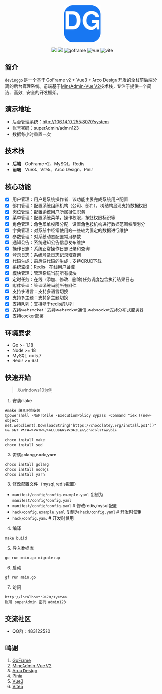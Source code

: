 <p align="center">
  <img src="web/system/public/logo.svg" width="120" />
</p>
<p align="center">
 <img src="https://svg.hamm.cn/badge.svg?key=License&value=Apache-2.0" />
  <img src="https://svg.hamm.cn/badge.svg?key=Version&value=1.0.0%20LTS" />
	<img src="https://img.shields.io/badge/goframe-2.8-green" alt="goframe">
	<img src="https://img.shields.io/badge/vue.js-vue3.4-green" alt="vue">
	<img src="https://img.shields.io/badge/vite-%3E5.1.4-yellow" alt="vite">
</p>

## 简介

`devinggo` 是一个基于 GoFrame v2 + Vue3 + Arco Design 开发的全栈前后端分离的后台管理系统。前端基于[MineAdmin-Vue V2](https://github.com/mineadmin/MineAdmin-Vue)技术栈，专注于提供一个简洁、高效、安全的开发框架。

## 演示地址
- 后台管理系统：http://106.14.10.255:8070/system
- 账号密码：superAdmin/admin123
- 数据每小时重置一次

## 技术栈

- **后端**：GoFrame v2、MySQL、Redis
- **前端**：Vue3、Vite5、Arco Design、Pinia

## 核心功能

- [x] 用户管理：用户是系统操作者，该功能主要完成系统用户配置
- [x] 部门管理：配置系统组织机构（公司、部门），树结构展现支持数据权限
- [x] 岗位管理：配置系统用户所属担任职务
- [x] 菜单管理：配置系统菜单，操作权限，按钮权限标识等
- [x] 角色管理：角色菜单权限分配、设置角色按机构进行数据范围权限划分
- [x] 字典管理：对系统中经常使用的一些较为固定的数据进行维护
- [x] 参数管理：对系统动态配置常用参数
- [x] 通知公告：系统通知公告信息发布维护
- [x] 操作日志：系统正常操作日志记录和查询
- [x] 登录日志：系统登录日志记录和查询
- [x] 代码生成：前后端代码的生成；支持CRUD下载
- [x] 系统监控：Redis、在线用户监控
- [x] 模块管理：管理系统当前所有模块
- [x] 定时任务：在线（添加、修改、删除)任务调度包含执行结果日志
- [x] 附件管理：管理系统当前所有附件
- [x] 支持多语言：支持多语言切换
- [x] 支持多主题：支持多主题切换
- [x] 支持队列：支持基于redis的队列
- [x] 支持websocket：支持websocket通信,websocket支持分布式服务器
- [x] 支持docker部署

## 环境要求

- Go >= 1.18
- Node >= 18
- MySQL >= 5.7
- Redis >= 6.0

## 快速开始

> 以windows10为例

1. 安装make
```
#make 编译环境安装
@powershell -NoProfile -ExecutionPolicy Bypass -Command "iex ((new-object net.webclient).DownloadString('https://chocolatey.org/install.ps1'))" && SET PATH=%PATH%;%ALLUSERSPROFILE%\chocolatey\bin

choco install make
choco install sed
```
2. 安装golang,node,yarn
```
choco install golang
choco install nodejs
choco install yarn
```

3. 修改配置文件（mysql,redis配置）
- `manifest/config/config.example.yaml` 复制为 `manifest/config/config.yaml`
- `manifest/config/config.yaml` # 修改redis,mysql配置
- `hack/config.example.yaml` 复制为 `hack/config.yaml` # 开发时使用
- `hack/config.yaml` # 开发时使用

4. 编译

```
make build
```
5. 导入数据库
```
go run main.go migrate:up
```
6. 启动
```
gf run main.go
```
7. 访问
```
http://localhost:8070/system
账号 superAdmin 密码 admin123
```

## 交流社区

- QQ群：483122520

## 鸣谢

1. [GoFrame](https://github.com/gogf/gf)
2. [MineAdmin-Vue V2](https://github.com/mineadmin/MineAdmin-Vue)
3. [Arco Design](https://arco.design/)
4. [Pinia](https://pinia.vuejs.org/)
5. [Vue3](https://v3.cn.vuejs.org/)
6. [Vite5](https://cn.vitejs.dev/)
